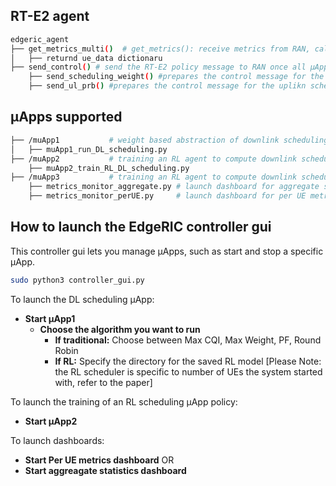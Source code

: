 ## RT-E2 agent
```bash
edgeric_agent
├── get_metrics_multi()  # get_metrics(): receive metrics from RAN, called by all μApps
│   ├── returnd ue_data dictionaru
├── send_control() # send the RT-E2 policy message to RAN once all μApps complete execution
    ├── send_scheduling_weight() #prepares the control message for the downlink scheduling action
    ├── send_ul_prb() #prepares the control message for the uplikn scheduling action

```

## μApps supported
```bash
├── /muApp1           # weight based abstraction of downlink scheduling control
│   ├── muApp1_run_DL_scheduling.py
├── /muApp2           # training an RL agent to compute downlink scheduling policy
    ├── muApp2_train_RL_DL_scheduling.py
├── /muApp3           # training an RL agent to compute downlink scheduling policy
    ├── metrics_monitor_aggregate.py # launch dashboard for aggregate statistics
    ├── metrics_monitor_perUE.py     # launch dashboard for per UE metrics

```

## How to launch the EdgeRIC controller gui
This controller gui lets you manage μApps, such as start and stop a specific μApp.
```bash
sudo python3 controller_gui.py
```
To launch the DL scheduling μApp:
- **Start μApp1** 
  - **Choose the algorithm you want to run**
    - **If traditional:** Choose between Max CQI, Max Weight, PF, Round Robin
    - **If RL:** Specify the directory for the saved RL model [Please Note: the RL scheduler is specific to number of UEs the system started with, refer to the paper]

To launch the training of an RL scheduling μApp policy:
- **Start μApp2**

To launch dashboards:
- **Start Per UE metrics dashboard** OR
- **Start aggreagate statistics dashboard**
